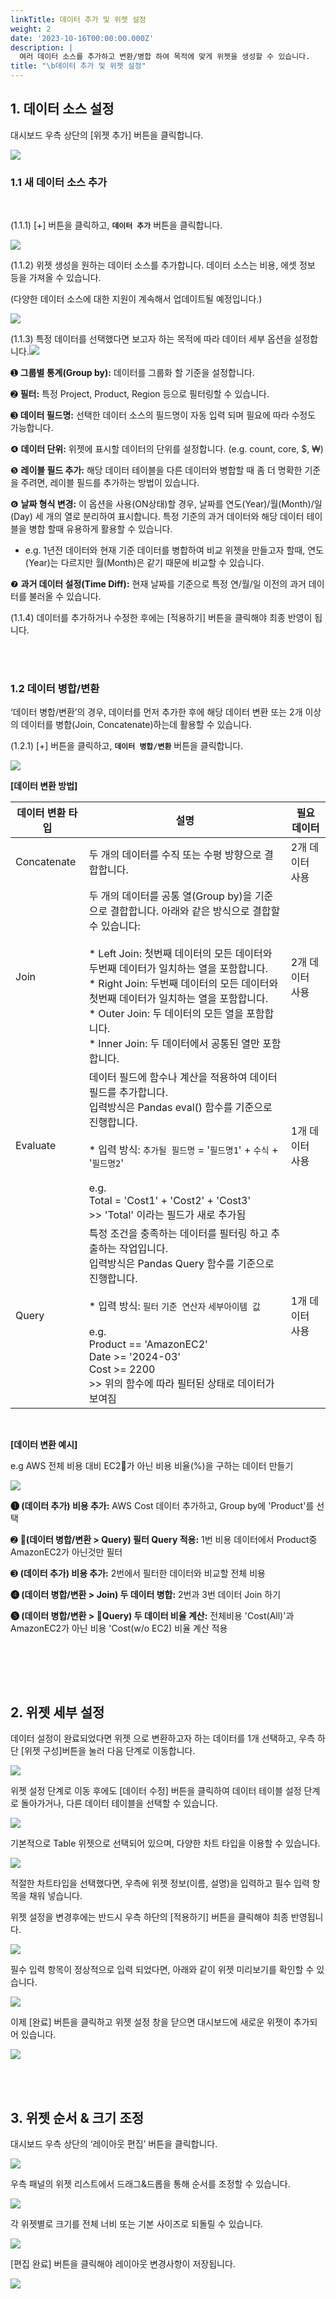 ```yaml
---
linkTitle: 데이터 추가 및 위젯 설정
weight: 2
date: '2023-10-16T00:00:00.000Z'
description: |
  여러 데이터 소스를 추가하고 변환/병합 하여 목적에 맞게 위젯을 생성할 수 있습니다.
title: "\b데이터 추가 및 위젯 설정"
---
```


## 1. 데이터 소스 설정

대시보드 우측 상단의 \[위젯 추가] 버튼을 클릭합니다.

![](/guides/dashboards_v2/add-widget-button-ko.png)

### 1.1 새 데이터 소스 추가

<br>

(1.1.1) \[+] 버튼을 클릭하고,  **`데이터 추가`** 버튼을 클릭합니다.

![](/guides/dashboards_v2/add-widget-01-ko.png)

(1.1.2) 위젯 생성을 원하는 데이터 소스를 추가합니다. 데이터 소스는 비용, 에셋 정보 등을 가져올 수 있습니다. 

(다양한 데이터 소스에 대한 지원이 계속해서 업데이트될 예정입니다.)

![](/guides/dashboards_v2/add-widget-02-ko.png)

(1.1.3) 특정 데이터를 선택했다면 보고자 하는 목적에 따라 데이터 세부 옵션을 설정합니다.![](/guides/dashboards_v2/add-widget-03-ko.png)

➊ **그룹별 통계(Group by):** 데이터를 그룹화 할 기준을 설정합니다.

➋ **필터:** 특정 Project, Product, Region 등으로 필터링할 수 있습니다.

➌ **데이터 필드명:** 선택한 데이터 소스의 필드명이 자동 입력 되며 필요에 따라 수정도 가능합니다.

❹ **데이터 단위:** 위젯에 표시할 데이터의 단위를 설정합니다. (e.g. count, core, $, ₩)

❺ **레이블 필드 추가:** 해당 데이터 테이블을 다른 데이터와 병합할 때 좀 더 명확한 기준을 주려면, 레이블 필드를 추가하는 방법이 있습니다.

❻ **날짜 형식 변경:** 이 옵션을 사용(ON상태)할 경우, 날짜를 연도(Year)/월(Month)/일(Day) 세 개의 열로 분리하여 표시합니다. 특정 기준의 과거 데이터와 해당 데이터 테이블을 병합 할때 유용하게 활용할 수 있습니다.

* e.g. 1년전 데이터와 현재 기준 데이터를 병합하여 비교 위젯을 만들고자 할때, 연도(Year)는 다르지만 월(Month)은 같기 때문에 비교할 수 있습니다.

❼ **과거 데이터 설정(Time Diff):** 현재 날짜를 기준으로 특정 연/월/일 이전의 과거 데이터를 불러올 수 있습니다.

(1.1.4) 데이터를 추가하거나 수정한 후에는 \[적용하기] 버튼을 클릭해야 최종 반영이 됩니다.

<br><br>

### **1.2 데이터 병합/변환**

‘데이터 병합/변환’의 경우, 데이터를 먼저 추가한 후에 해당 데이터 변환 또는 2개 이상의 데이터를 병합(Join, Concatenate)하는데 활용할 수 있습니다.

(1.2.1) \[+] 버튼을 클릭하고,  **`데이터 병합/변환`** 버튼을 클릭합니다.

![](/guides/dashboards_v2/add-widget-01-ko.png)

**\[데이터 변환 방법]**

| 데이터 변환 타입   | 설명                                                                                                                                                                                                                                                                   | 필요 데이터    |
| ----------- | -------------------------------------------------------------------------------------------------------------------------------------------------------------------------------------------------------------------------------------------------------------------- | --------- |
| Concatenate | 두 개의 데이터를 수직 또는 수평 방향으로 결합합니다.                                                                                                                                                                                                                                       | 2개 데이터 사용 |
| Join        | 두 개의 데이터를 공통 열(Group by)을 기준으로 결합합니다. 아래와 같은 방식으로 결합할 수 있습니다:<br><br>\* Left Join: 첫번째 데이터의 모든 데이터와 두번째 데이터가 일치하는 열을 포함합니다.<br>\* Right Join: 두번째 데이터의 모든 데이터와 첫번째 데이터가 일치하는 열을 포함합니다.<br>\* Outer Join: 두 데이터의 모든 열을 포함합니다.<br>\* Inner Join: 두 데이터에서 공통된 열만 포함합니다. | 2개 데이터 사용 |
| Evaluate    | 데이터 필드에 함수나 계산을 적용하여 데이터 필드를 추가합니다.<br>입력방식은 Pandas eval() 함수를 기준으로 진행합니다.<br><br>\* 입력 방식: `추가될 필드명` = '`필드명1`' + `수식` + '`필드명2`' <br><br>e.g. <br>Total = 'Cost1' + 'Cost2' + 'Cost3'<br>>> 'Total' 이라는 필드가 새로 추가됨                                                 | 1개 데이터 사용 |
| Query       | 특정 조건을 충족하는 데이터를 필터링 하고 추출하는 작업입니다.<br>입력방식은 Pandas Query 함수를 기준으로 진행합니다.<br><br>\* 입력 방식: `필터` `기준 연산자` `세부아이템 값`<br><br>e.g. <br>Product == 'AmazonEC2'<br>Date >= '2024-03'<br>Cost >= 2200 <br>>> 위의 함수에 따라 필터된 상태로 데이터가 보여짐                                     | 1개 데이터 사용 |

<br>

**\[데이터 변환 예시]**

e.g AWS 전체 비용 대비 EC2가 아닌 비용 비율(%)을 구하는 데이터 만들기

![](/guides/dashboards_v2/data-transform-example-ko.png)

**➊ (데이터 추가) 비용 추가:** AWS Cost 데이터 추가하고, Group by에 'Product'를 선택

➋ **(데이터 병합/변환 > Query) 필터 Query 적용:** 1번 비용 데이터에서 Product중 AmazonEC2가 아닌것만 필터

➌ **(데이터 추가) 비용 추가:** 2번에서 필터한 데이터와 비교할 전체 비용

**❹ (데이터 병합/변환 > Join) 두 데이터 병합:** 2번과 3번 데이터 Join 하기

**❺ (데이터 병합/변환 > Query) 두 데이터 비율 계산:** 전체비용 'Cost(All)'과 AmazonEC2가 아닌 비용 'Cost(w/o EC2) 비율 계산 적용

<br>

<br><br>

## 2. 위젯 세부 설정

데이터 설정이 완료되었다면 위젯 으로 변환하고자 하는 데이터를 1개 선택하고, 우측 하단 \[위젯 구성]버튼을 눌러 다음 단계로 이동합니다.

![](/guides/dashboards_v2/add-widget-05-ko.png)

위젯 설정 단계로 이동 후에도 \[데이터 수정] 버튼을 클릭하여 데이터 테이블 설정 단계로 돌아가거나, 다른 데이터 테이블을 선택할 수 있습니다. 

![](/guides/dashboards_v2/add-widget-07-ko.png)

기본적으로 Table 위젯으로 선택되어 있으며, 다양한 차트 타입을 이용할 수 있습니다.  

![](/guides/dashboards_v2/add-widget-08-02-ko.png)

적절한 차트타입을 선택했다면, 우측에 위젯 정보(이름, 설명)을 입력하고 필수 입력 항목을 채워 넣습니다. 

위젯 설정을 변경후에는 반드시 우측 하단의 \[적용하기] 버튼을 클릭해야 최종 반영됩니다. 

![](/guides/dashboards_v2/apply-widget-button-ko.png)

필수 입력 항목이 정상적으로 입력 되었다면, 아래와 같이 위젯 미리보기를 확인할 수 있습니다. 

![](/guides/dashboards_v2/add-widget-09-02-ko.png)

이제 \[완료] 버튼을 클릭하고 위젯 설정 창을 닫으면 대시보드에 새로운 위젯이 추가되어 있습니다. 

![](/guides/dashboards_v2/add-widget-12-ko.png)

<br><br>

## 3. 위젯 순서 & 크기 조정 

대시보드 우측 상단의 ‘레이아웃 편집’ 버튼을 클릭합니다. 

![](/guides/dashboards_v2/edit-layout-01-ko.png)

우측 패널의 위젯 리스트에서 드래그&드롭을 통해 순서를 조정할 수 있습니다. 

![](/guides/dashboards_v2/edit-layout-02-ko.png)

각 위젯별로 크기를 전체 너비 또는 기본 사이즈로 되돌릴 수 있습니다. 

![](/guides/dashboards_v2/edit-layout-03-ko.png)

\[편집 완료] 버튼을 클릭해야 레이아웃 변경사항이 저장됩니다. 

![](/guides/dashboards_v2/edit-layout-04-ko.png)

